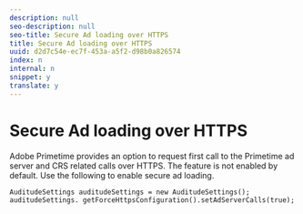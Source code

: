 ```yaml
---
description: null
seo-description: null
seo-title: Secure Ad loading over HTTPS
title: Secure Ad loading over HTTPS
uuid: d2d7c54e-ec7f-453a-a5f2-d98b0a826574
index: n
internal: n
snippet: y
translate: y
---
```


# Secure Ad loading over HTTPS

Adobe Primetime provides an option to request first call to the Primetime ad server and CRS related calls over HTTPS.
The feature is not enabled by default. Use the following to enable secure ad loading.

```
AuditudeSettings auditudeSettings = new AuditudeSettings(); 
auditudeSettings. getForceHttpsConfiguration().setAdServerCalls(true);
```

